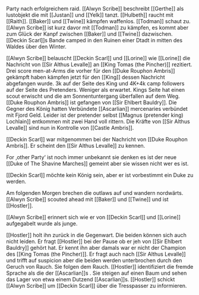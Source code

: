 Party nach erfolgreichem raid. [[Alwyn Scribe]] beschreibt [[Gerthe]] als lustobjekt die mit [[Justan]] und [[Yelk]] tanzt. [[Hulbeth]] raucht mit [[Raith]]. [[Baker]] und [[Twine]] kämpfen waffenlos. [[Todman]] schaut zu. [[Alwyn Scribe]] ist kurz davor mit [[Todman]] zu kämpfen, es kommt aber zum Glück der Kanpf zwischen [[Baker]] und [[Twine]] dazwischen. [[Deckin Scarl]]s Bande camped in den Ruinen einer Dtadt in mitten des Waldes über den Winter.

[[Alwyn Scribe]] belauscht [[Deckin Scarl]] und [[Lorine]] wie [[Lorine]] die Nachricht von [[Sir Althus Levalle]] an [[King Tomas (the Pincher)]] rezitiert. Drei score men-at-Arms die vorher für den [[Duke Rouphon Ambris]] gekämpft haben kämpfen jetzt für den [[King]] dessen Nachricht abgefangen wurde. 3k auf der Seite des King und 4K+4k camp followers auf der Seite des Pretenders. Weniger als erwartet. Kings Seite hat einen scout erwischt und die am Sonnentuntergang überfallen auf dem Weg. [[Duke Rouphon Ambris]] ist gefangen von [[Sir Ehlbert Bauldry]]. Die Gegner des König hatten Verbündete [[Ascarlian]] mercenaries verbündet mit Fjord Geld. Leider ist der pretender selbst [[Magnus (pretender king) Lochlain]] entkommen mit zwei Hand voll rittern. Die Kräfte von [[Sir Althus Levalle]] sind nun in Kontrolle von [[Castle Ambris]]. 

[[Deckin Scarl]] war mitgenommen bei der Nachricht von [[Duke Rouphon Ambris]]. Er scheint den [[Sir Althus Levalle]] zu kennen.

For ‚other Party‘ ist noch immer unbekannt sie denken es ist der neue [[Duke of The Shavine Marches]] gemeint aber sie wissen nicht wer es ist.

[[Deckin Scarl]] möchte kein König sein, aber er ist vorbestimmt ein Duke zu werden.

Am folgenden Morgen brechen die outlaws auf und wandern nordwärts. [[Alwyn Scribe]] scouted ahead mit [[Baker]] und [[Twine]] und ist [[Hostler]].

[[Alwyn Scribe]] erinnert sich wie er von [[Deckin Scarl]] und [[Lorine]] aufgegabelt wurde als junge.

[[Hostler]] holt ihn zurück in die Gegenwart. Die beiden können sich auch nicht leiden. Er fragt [[Hostler]] bei der Pause ob er jeh von [[Sir Ehlbert Bauldry]] gehört hat. Er kennt ihn aber damals war er nicht der Champion des [[King Tomas (the Pincher)]]. Er fragt auch nach [[Sir Althus Levalle]] und trifft auf suspicion aber die beiden werden unterbrochen durch den Geruch von Rauch. Sie folgen dem Rauch. [[Hostler]] identifiziert die fremde Sprache als die der [[Ascarlian]]s . Sie steigen auf einen Baum und sehen das Lager von etwa einem Dutzend [[Ascarlian]]s. [[Hostler]] schickt [[Alwyn Scribe]] um [[Deckin Scarl]] über die Tresspasser zu informieren.
